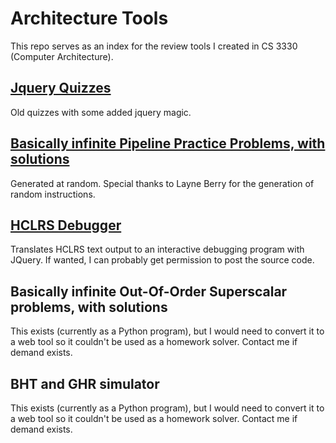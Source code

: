 # Architecture Tools
This repo serves as an index for the review tools I created in CS 3330 (Computer Architecture).

[Jquery Quizzes](http://people.virginia.edu/~stg2bd/arch_quizzes/Spring_2017.html)
-------
Old quizzes with some added jquery magic.

[Basically infinite Pipeline Practice Problems, with solutions](http://www.cs.virginia.edu/~stg2bd/simulator2/test.php)
------
Generated at random. Special thanks to Layne Berry for the generation of random instructions.

[HCLRS Debugger](http://www.cs.virginia.edu/~stg2bd/debug.html)
------
Translates HCLRS text output to an interactive debugging program with JQuery.
If wanted, I can probably get permission to post the source code.

Basically infinite Out-Of-Order Superscalar problems, with solutions
--------
This exists (currently as a Python program), but I would need to convert it to a web tool so it couldn't be used as a homework solver. Contact me if demand exists.

BHT and GHR simulator
------------
This exists (currently as a Python program), but I would need to convert it to a web tool so it couldn't be used as a homework solver. Contact me if demand exists.
